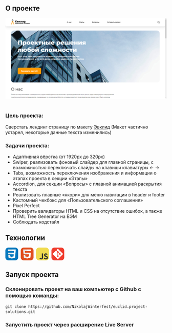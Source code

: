 ## О проекте

<div>
  <img src="/Euclid_Project-solutions.png" title="Euclid" alt="Euclid" />&nbsp;
</div>

### Цель проекта:

Сверстать лендинг страницу по макету [Эвклид](<https://www.figma.com/file/hMBuZF29jkB2hZbG7UWOv3/Cld-(Copy)?type=design&mode=design&t=A4gXeNpWh8LcaZ24-0>) (Макет частично устарел, некоторые данные текста изменились)

### Задачи проекта:

-   Адаптивная вёрстка (от 1920px до 320px)
-   Swiper, реализовать фоновый слайдер для главной страницы, с возможностью переключать слайды на клавиши клавиатуры ← →
-   Tabs, возможность переключения изображения и информации о этапах проекта в секции «Этапы»
-   Accordion, для секции «Вопросы» с плавной анимацией раскрытия текста
-   Реализовать плавные «якори» для меню навигации в header и footer
-   Кастомный чекбокс для «Пользовательского соглашения»
-   Pixel Perfect
-   Проверить валидаторы HTML и CSS на отсутствие ошибок, а также HTML Tree Generator на БЭМ
-   Соблюдать кодстайл

## Технологии

<div>
  <img src="https://github.com/NikolajWinterfest/NikolajWinterfest/blob/master/assets/icons/CSS.svg" title="css3" alt="css3" width="40" height="40"/>&nbsp;
  <img src="https://github.com/NikolajWinterfest/NikolajWinterfest/blob/master/assets/icons/HTML.svg" title="html5" alt="html5" width="40" height="40"/>&nbsp;
  <img src="https://github.com/NikolajWinterfest/NikolajWinterfest/blob/master/assets/icons/JavaScript.svg" title="javascript" alt="javascript" width="40" height="40"/>&nbsp;
  <img src="https://github.com/NikolajWinterfest/NikolajWinterfest/blob/master/assets/icons/Git.svg" title="git" alt="git" width="40" height="40"/>&nbsp;
</div>

## Запуск проекта

### Склонировать проект на ваш компьютер с Github с помощью команды:

```
git clone https://github.com/NikolajWinterfest/euclid.project-solutions.git
```

### Запустить проект через расширение Live Server
